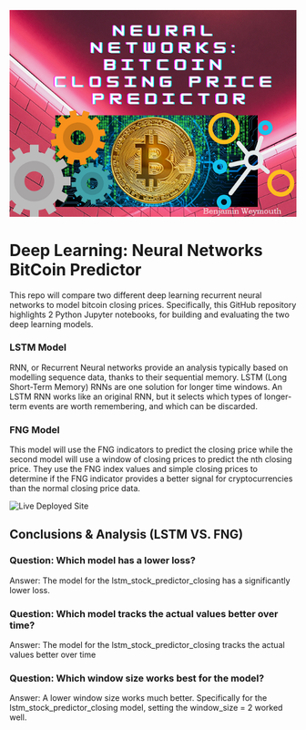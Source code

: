 [![Neural_Networks_Stock_PredictorImage](https://github.com/benjaminweymouth/Neural_Networks_Stock_Predictor/blob/main/Resources/RNNsmaller2.png)](https://github.com/benjaminweymouth/Neural_Networks_Stock_Predictor/blob/main/lstm_stock_predictor_closing.ipynb)

# Deep Learning: Neural Networks BitCoin Predictor

This repo will compare two different deep learning recurrent neural networks to model bitcoin closing prices. Specifically, this GitHub repository highlights 2 Python Jupyter notebooks, for building and evaluating the two deep learning models. 

### LSTM Model 

RNN, or Recurrent Neural networks provide an analysis typically based on modelling sequence data, thanks to their sequential memory. LSTM (Long Short-Term Memory) RNNs are one solution for longer time windows. An LSTM RNN works like an original RNN, but it selects which types of longer-term events are worth remembering, and which can be discarded.

### FNG Model
This model will use the FNG indicators to predict the closing price while the second model will use a window of closing prices to predict the nth closing price. They use the FNG index values and simple closing prices to determine if the FNG indicator provides a better signal for cryptocurrencies than the normal closing price data.

![Live Deployed Site](https://benjaminweymouth.github.io/Neural_Networks_Stock_Predictor/) 



## Conclusions & Analysis (LSTM VS. FNG) 

### Question: Which model has a lower loss?
Answer: The model for the lstm_stock_predictor_closing has a significantly lower loss. 
### Question: Which model tracks the actual values better over time?
Answer: The model for the lstm_stock_predictor_closing tracks the actual values better over time
### Question: Which window size works best for the model?
Answer: A lower window size works much better. Specifically for the lstm_stock_predictor_closing model, setting the window_size = 2 worked well.  

